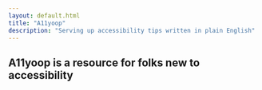 ```yaml
---
layout: default.html
title: "A11yoop"
description: "Serving up accessibility tips written in plain English"
---
```


<h2>A11yoop is a resource for folks new to accessibility</h2>
